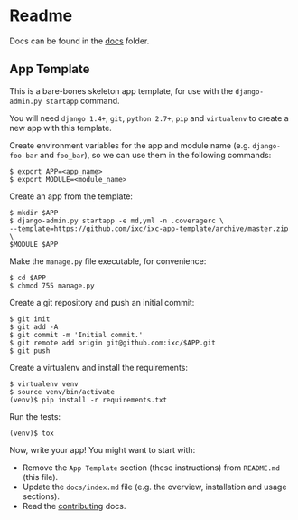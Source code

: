 # Readme

Docs can be found in the [docs](docs/index.md) folder.

## App Template

This is a bare-bones skeleton app template, for use with the
`django-admin.py startapp` command.

You will need `django 1.4+`, `git`, `python 2.7+`, `pip` and `virtualenv`  to
create a new app with this template.

Create environment variables for the app and module name (e.g. `django-foo-bar`
and `foo_bar`), so we can use them in the following commands:

    $ export APP=<app_name>
    $ export MODULE=<module_name>

Create an app from the template:

    $ mkdir $APP
    $ django-admin.py startapp -e md,yml -n .coveragerc \
    --template=https://github.com/ixc/ixc-app-template/archive/master.zip \
    $MODULE $APP

Make the `manage.py` file executable, for convenience:

    $ cd $APP
    $ chmod 755 manage.py

Create a git repository and push an initial commit:

    $ git init
    $ git add -A
    $ git commit -m 'Initial commit.'
    $ git remote add origin git@github.com:ixc/$APP.git
    $ git push

Create a virtualenv and install the requirements:

    $ virtualenv venv
    $ source venv/bin/activate
    (venv)$ pip install -r requirements.txt

Run the tests:

    (venv)$ tox

Now, write your app! You might want to start with:

  * Remove the `App Template` section (these instructions) from `README.md`
    (this file).
  * Update the `docs/index.md` file (e.g. the overview, installation and usage
    sections).
  * Read the [contributing](docs/contributing.md) docs.
